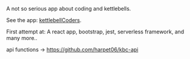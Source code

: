 A not so serious app about coding and kettlebells.

See the app: [kettlebellCoders](http://kettlebell-coders-app.s3-website-eu-west-1.amazonaws.com/).

First attempt at: 
A react app,
bootstrap,
jest, 
serverless framework,
and many more.. 

api functions -> https://github.com/harpet06/kbc-api
